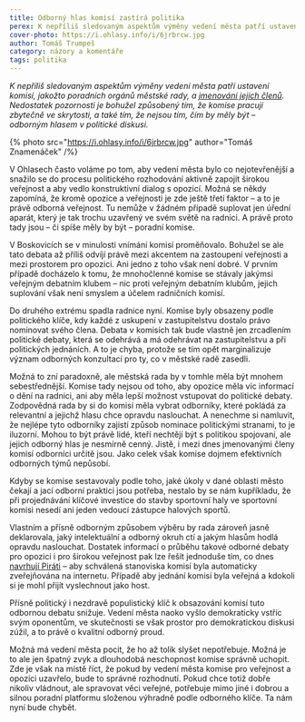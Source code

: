 ```yaml
---
title: Odborný hlas komisí zastírá politika
perex: K nepříliš sledovaným aspektům výměny vedení města patří ustavení komisí. Nedostatek pozornosti je způsobený tím, že komise pracují zbytečně ve skrytosti, a také tím, že nejsou tím, čím by měly být – odborným hlasem v politické diskusi.
cover-photo: https://i.ohlasy.info/i/6jrbrcw.jpg
author: Tomáš Trumpeš
category: názory a komentáře
tags: politika
---
```


*K nepříliš sledovaným aspektům výměny vedení města patří ustavení komisí, jakožto poradních orgánů městské rady, a [jmenování jejich členů](http://www.ohlasy.info/clanky/2019/01/z-radnice.html). Nedostatek pozornosti je bohužel způsobený tím, že komise pracují zbytečně ve skrytosti, a také tím, že nejsou tím, čím by měly být – odborným hlasem v politické diskusi.*

{% photo src="https://i.ohlasy.info/i/6jrbrcw.jpg" author="Tomáš Znamenáček" /%}

V Ohlasech často voláme po tom, aby vedení města bylo co nejotevřenější a snažilo se do procesu politického rozhodování aktivně zapojit širokou veřejnost a aby vedlo konstruktivní dialog s opozicí. Možná se někdy zapomíná, že kromě opozice a veřejnosti je zde ještě třetí faktor – a to je právě odborná veřejnost. Tu nemůže v žádném případě suplovat jen úřední aparát, který je tak trochu uzavřený ve svém světě na radnici. A právě proto tady jsou – či spíše měly by být – poradní komise.

V Boskovicích se v minulosti vnímání komisí proměňovalo. Bohužel se ale tato debata až příliš odvíjí právě mezi akcentem na zastoupení veřejnosti a mezi prostorem pro opozici. Ani jedno z toho však není dobré. V prvním případě docházelo k tomu, že mnohočlenné komise se stávaly jakýmsi veřejným debatním klubem – nic proti veřejným debatním klubům, jejich suplování však není smyslem a účelem radničních komisí.

Do druhého extrému spadla radnice nyní. Komise byly obsazeny podle politického klíče, kdy každé z uskupení v zastupitelstvu dostalo právo nominovat svého člena. Debata v komisích tak bude vlastně jen zrcadlením politické debaty, která se odehrává a má odehrávat na zastupitelstvu a při politických jednáních. A to je chyba, protože se tím opět marginalizuje význam odborných konzultací pro ty, co v městské radě zasedli.

Možná to zní paradoxně, ale městská rada by v tomhle měla být mnohem sebestřednější. Komise tady nejsou od toho, aby opozice měla víc informací o dění na radnici, ani aby měla lepší možnost vstupovat do politické debaty. Zodpovědná rada by si do komisí měla vybrat odborníky, které pokládá za relevantní a jejichž hlasu chce opravdu naslouchat. A nenechme si namluvit, že nejlépe tyto odborníky zajistí způsob nominace politickými stranami, to je iluzorní. Mohou to být právě lidé, kteří nechtějí být s politikou spojovaní, ale jejich odborný hlas je nesmírně cenný. Jistě, i mezi dnes jmenovanými členy komisí odborníci určitě jsou. Jako celek však komise dojmem efektivních odborných týmů nepůsobí.

Kdyby se komise sestavovaly podle toho, jaké úkoly v dané oblasti město čekají a jací odborní praktici jsou potřeba, nestalo by se nám kupříkladu, že při projednávání klíčové investice do stavby sportovní haly ve sportovní komisi nesedí ani jeden vedoucí zástupce halových sportů.

Vlastním a přísně odborným způsobem výběru by rada zároveň jasně deklarovala, jaký intelektuální a odborný okruh ctí a jakým hlasům hodlá opravdu naslouchat. Dostatek informací o průběhu takové odborné debaty pro opozici i pro širokou veřejnost pak lze řešit jednoduše tím, co dnes [navrhují Piráti](http://www.piratiboskovice.cz/aktualne/zavery-stanoviska-komisi) – aby schválená stanoviska komisí byla automaticky zveřejňována na internetu. Případě aby jednání komisí byla veřejná a kdokoli si je mohl přijít vyslechnout jako host.

Přísně politický i nezdravě populistický klíč k obsazování komisí tuto odbornou debatu snižuje. Vedení města naoko vyšlo demokraticky vstříc svým oponentům, ve skutečnosti se však prostor pro demokratickou diskusi zúžil, a to právě o kvalitní odborný proud. 

Možná má vedení města pocit, že ho až tolik slyšet nepotřebuje. Možná je to ale jen špatný zvyk a dlouhodobá neschopnost komise správně uchopit. Zde je však na místě říct, že pokud by vedení města komise pro veřejnost a opozici uzavřelo, bude to správné rozhodnutí. Pokud chce totiž dobře nikoliv vládnout, ale spravovat věci veřejné, potřebuje mimo jiné i dobrou a silnou poradní platformu složenou výhradně podle odborného klíče. Ta nám nyní bude chybět.
